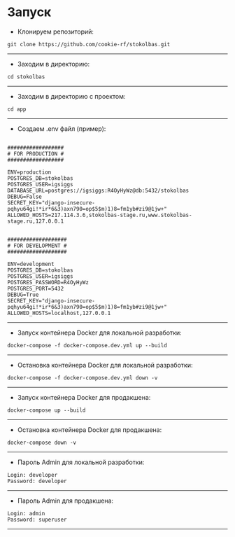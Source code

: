 # Запуск

- Клонируем репозиторий:

```
git clone https://github.com/cookie-rf/stokolbas.git
```

---

- Заходим в директорию:

```
cd stokolbas
```

---

- Заходим в директорию с проектом:

```
cd app
```

---

- Создаем .env файл (пример):

```

##################
# FOR PRODUCTION #
##################

ENV=production  
POSTGRES_DB=stokolbas
POSTGRES_USER=igsiggs
DATABASE_URL=postgres://igsiggs:R4OyHyWz@db:5432/stokolbas
DEBUG=False
SECRET_KEY="django-insecure-pqhyu64gi!*ir*6&3)axn790=op$5$m)1)8=fm1yb#zi9@1jw+"
ALLOWED_HOSTS=217.114.3.6,stokolbas-stage.ru,www.stokolbas-stage.ru,127.0.0.1


###################
# FOR DEVELOPMENT #
###################

ENV=development  
POSTGRES_DB=stokolbas
POSTGRES_USER=igsiggs
POSTGRES_PASSWORD=R4OyHyWz
POSTGRES_PORT=5432
DEBUG=True
SECRET_KEY="django-insecure-pqhyu64gi!*ir*6&3)axn790=op$5$m)1)8=fm1yb#zi9@1jw+"
ALLOWED_HOSTS=localhost,127.0.0.1

```

---

- Запуск контейнера Docker для локальной разработки:

```
docker-compose -f docker-compose.dev.yml up --build
```

---

- Остановка контейнера Docker для локальной разработки:

```
docker-compose -f docker-compose.dev.yml down -v
```

---

- Запуск контейнера Docker для продакшена:

```
docker-compose up --build
```

---

- Остановка контейнера Docker для продакшена:

```
docker-compose down -v
```

---

- Пароль Admin для локальной разработки:

```
Login: developer
Password: developer
```

---

- Пароль Admin для продакшена:

```
Login: admin
Password: superuser
```

---
